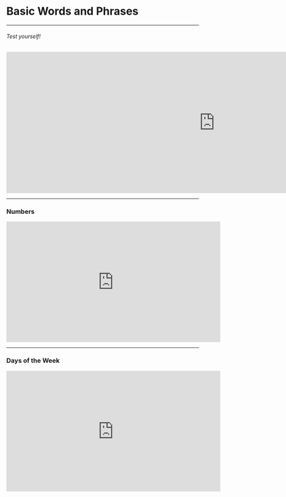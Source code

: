 
<h1>Basic Words and Phrases</h1>
 
 <hr>
 <h6> Test yourself!</h6>
<iframe src="https://h5p.org/h5p/embed/683869" width="1090" height="369" frameborder="0" allowfullscreen="allowfullscreen"></iframe><script src="https://h5p.org/sites/all/modules/h5p/library/js/h5p-resizer.js" charset="UTF-8"></script>

<hr>
<h3>Numbers</h3>
<iframe width="560" height="315" src="https://www.youtube.com/embed/SN6SHPYZp1c?start=32" frameborder="0" allow="accelerometer; autoplay; encrypted-media; gyroscope; picture-in-picture" allowfullscreen></iframe>

<hr>
<h3>Days of the Week</h3>
<iframe width="560" height="315" src="https://www.youtube.com/embed/aOjSPa_WlLM" frameborder="0" allow="accelerometer; autoplay; encrypted-media; gyroscope; picture-in-picture" allowfullscreen></iframe>
